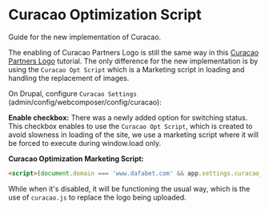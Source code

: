 # Curacao Optimization Script

Guide for the new implementation of Curacao.

The enabling of Curacao Partners Logo is still the same way in this [Curacao Partners Logo](docs/news/2018-01-17-curacao-partners-logo.md) tutorial. The only difference for the new implementation is by using the `Curacao Opt Script` which is a Marketing script in loading and handling the replacement of images.

On Drupal, configure `Curacao Settings` (admin/config/webcomposer/config/curacao):

**Enable checkbox:**
There was a newly added option for switching status. This checkbox enables to use the `Curacao Opt Script`, which is created to avoid slowness in loading of the site, we use a marketing script where it will be forced to execute during window.load only. 

**Curacao Optimization Marketing Script:**
```html
<script>(document.domain === 'www.dafabet.com' && app.settings.curacao_script !== '' && app.settings.enable_marketing_script === 1) ? window.applyMarketingScript("curacaoScript",function(){var e=document.getElementsByTagName("head")[0],a=document.createElement("script");a.type="text/javascript",a.src=app.settings.curacao_script,e.appendChild(a),a.onload=function(){var e=document.querySelector(".partners-logo-curacao");if(document.getElementById("apg-seal-link")&&e){var a=e.parentNode;"PICTURE"===a.tagName||"picture"===a.tagName?a.classList.add("hidden"):e.classList.add("hidden")}}}) : '';</script>
```

While when it's disabled, it will be functioning the usual way, which is the use of `curacao.js` to replace the logo being uploaded.